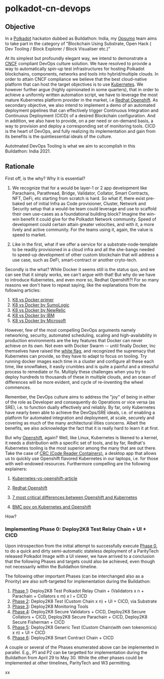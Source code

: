 # polkadot-cn-devops

## Objective 
  In a [Polkadot](https://polkadot.network) hackaton dubbed as Buildathon: India, my [Opsumo](www.opsumo.co) team aims to take part in the category of "Blockchain Using Substrate, Open Hack ( Dev Tooling / Block Explorer / Block Visualiser etc.)" 

  At its simplest but profoundly elegant way, we intend to demonstrate a [CNCF](cncf.io) compliant DevOps culture solution.  We have resolved to provide a way to automatically spin-up test infrastructures for hosting Polkadot blockchains, components, networks and tools into hybrid/multiple clouds. In order to attain CNCF compliance we believe that the best cloud-native platform that can host the target objectives is to use [Kubernetes](https://kubernetes.io). We however further argue (highly opinionated in some quarters), that in order to achieve a uniformly written automation script, we have to leverage the most mature Kubernetes platform provider in the market, i.e [Redhat Openshift](openshift.com). As secondary objective, we also intend to implement a demo of an automated deployment pipelines that can effectively trigger Continuous Integration and Continuous Deployment (CICD) of a desired Blockchain configuration. And in addition, we also have to provide, on a per need or on-demand basis, a way to provision and deploy a corresponding set of monitoring tools. CICD is the heart of DevOps, and fully realizing its implementation and gain from its benefits is the quintiessential ideals of the culture. 
  
  Autotmated DevOps Tooling is what we aim to accomplish in this Buildathon: India 2021.

## Rationale

  First off, is the why? Why it is essential?

  1. We recognize that for a would be layer-1 or 2 app development like Parachains, Parathread, Bridge, Validator, Collator, Smart Contracts, NFT, DeFi, etc starting from scratch is hard. So what if, there exist pre-baked set of initial Infra as Code provisioner, Cluster, Network and Security setup that a would-be team could leverage and use to scaffold their own use-cases as a foundational building block? Imagine the win-win benefit it could give for the Polkadot Network community. Speed of development could certain attain greater velocities, and with it, a more lively and active community. For the teams using it, again, the value is speed to market. 

  2. Like in the first, what if we offer a service for a substrate-node-template to be readily provisioned in a cloud infra and all the she-bangs needed to speed-up development of other custom blockchain that will address a use case, such as DeFi, smart-contract or another cryto-tech. 

  Secondly is the what? While Docker it seems still is the status quo, and we can see that it simply works, we can't argue with that! But why do we have to introduce Kubernetes, and even more so, Redhat Openshift?! For so many reasons we don't have to repeat saying, like the explanations from the following articles:

  1. [K8 vs Docker primer](https://containerjournal.com/topics/container-ecosystems/kubernetes-vs-docker-a-primer/)
  2. [K8 vs Docker by SumoLogic](https://www.sumologic.com/blog/kubernetes-vs-docker/)
  3. [K8 vs Docker by NewRelic](https://newrelic.com/blog/best-practices/docker-vs-kubernetes)
  4. [K8 vs Docker by IBM](https://www.ibm.com/cloud/blog/kubernetes-vs-docker)
  5. [K8 vs Docker by Microsoft](https://azure.microsoft.com/en-us/topic/kubernetes-vs-docker/)

  However, few of the most compelling DevOps arguments namely networking, security, automated scheduling, scaling and high-availability in production environments are the key features that Docker can never achieve on its own. Not even with Docker Swarm -- until finally Docker, Inc themselves have raised the [white flag](https://www.linkedin.com/pulse/part-ii-why-docker-openshift-4-rhel-8-scott-mccarty/), and recognized the supremacy that Kubernetes can provide, so they have to adapt to focus on tooling. Try running docker images each time in a cluster and configure all these each time, like snowflakes, it easily crumbles and is quite a painful and a stressful process to remediate or fix. Multiply these challenges when you try to deploy hundreds to thousands of these in multiple clouds, and an ocean of differences will be more evident, and cycle of re-inventing the wheel commences. 
  
  Remember, the DevOps culture aims to address the "joy" of being in either of the role as Developer and consequently do Operations or vice versa (as SRE), i.e. to function dually effectively and reliably. By far, only Kubernetes have nearly been able to achieve the DevOps/SRE ideals, i.e. of enabling a platform for automated integration and deployment, at scale, securely and covering as much of the many architectural ilities concerns. Albeit the benefits, we also acknowledge the fact that it is really hard to learn it at first. 

  But why [Openshift](https://www.openshift.com/blog/whats-inside-openshift-4), again? Well, like Linux, Kubernetes is likened to a kernel, it needs a distribution with a specific set of tools, and by far, Redhat's Kubernetes tooling is the most superior among the many that are out there. Take the case of [CRC (Code Reader Containers)](https://developers.redhat.com/products/codeready-containers/overview), a desktop app that allows us to quickly use Openshift flavored Kubernetes in our laptops, i.e. for those with well-endowed resources. Furthermore compelling are the following explainers:

  1. [Kubernetes-vs-openshift-article](https://www.simplilearn.com/kubernetes-vs-openshift-article)

  2. [Redhat Openshift](https://www.redhat.com/en/topics/containers/red-hat-openshift-kubernetes)

  3. [7 most critical differences between Openshift and Kubernetes](https://www.dataversity.net/openshift-vs-kubernetes-the-seven-most-critical-differences/)

  4. [BMC pov on  Kubernetes and Openshift](https://www.bmc.com/blogs/kubernetes-vs-openshift/)

  How? 

  ### Implementing Phase 0: Deploy2K8 Test Relay Chain + UI + CICD

  Upon introspection from the initial attempt to successfully execute [Phase 0](./deploy-chain-0/README.md), to do a quick and dirty semi-automatic stateless deployment of a ParityTech released Polkadot Image with a UI viewer, we have arrived to a conclusion that the following Phases and targets could also be achieved, even though not necessarily within the Buildathon timeline.

  The following other important Phases (can be interchanged also as a Priority) are also soft-targeted for implementation during the Buildathon:

  1. [Phase 1](./deploy-chain-1/README.md): Deploy2K8 Test Polkadot Relay Chain + (Validators x n + Parachain + Collators x m) x l + CICD
  2. [Phase 2](./deploy-chain-2/README.md): Deploy2K8 Test (Custom Chain x n) + UI + CICD, via Substrate
  3. [Phase 3](./deploy-tools-0/README.md): Deploy2K8 Monitoring Tools
  4. [Phase 4](./deploy-chain-3/README.md): Deploy2K8 Secure Validators + CICD, Deploy2K8 Secure Collators  + CICD, Deploy2K8 Secure Parachain + CICD, Deploy2K8 Secure Fisherman + CICD
  5. [Phase 5](./deploy-chain-4/README.md): Deploy2K8 Generic Test (Custom Chain(with own tokenomics) x n) + UI + CICD
  6. [Phase 6](./deploy-chain-5/README.md): Deploy2K8 Smart Contract Chain  + CICD  

  A couple or several of the Phases enumerated above can be implemented in parallel. E.g., P1 and P2 can be targetted for implementation during the Buildathon from April 29 to May 30. While the other phases could be implemented at other timelines, ParityTech and W3 permitting.

  xx